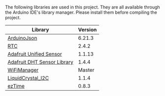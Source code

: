 The following libraries are used in this project. They are all available through the Arduino IDE's library manager.
Please install them before compiling the project.

| Library                                                                                           | Version |
|---------------------------------------------------------------------------------------------------|---------|
| [ArduinoJson](https://arduinojson.org/)                                                           | 6.21.3  |
| [RTC](https://www.arduino.cc/reference/en/libraries/rtc-by-makuna/)                               | 2.4.2   |
| [Adafruit Unified Sensor](https://www.arduino.cc/reference/en/libraries/adafruit-unified-sensor/) | 1.1.13  |
| [Adafruit DHT Sensor Library](https://www.arduino.cc/reference/en/libraries/dht-sensor-library/)  | 1.4.4   |
| [WiFiManager](https://github.com/tzapu/WiFiManager)                                               | Master  |
| [LiquidCrystal_I2C](https://reference.arduino.cc/reference/en/libraries/liquidcrystal-i2c/)       | 1.1.4   |
| [ezTime](https://www.arduino.cc/reference/en/libraries/eztime/)                                   | 0.8.3   |